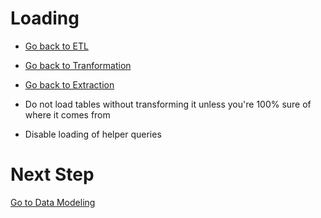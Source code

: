 # Loading

- [Go back to ETL](ETL.md)
- [Go back to Tranformation](transformation.md)
- [Go back to Extraction](extraction.md)



- Do not load tables without transforming it unless you're 100% sure of where it comes from
- Disable loading of helper queries





# Next Step

[Go to Data Modeling](data_modeling.md)
